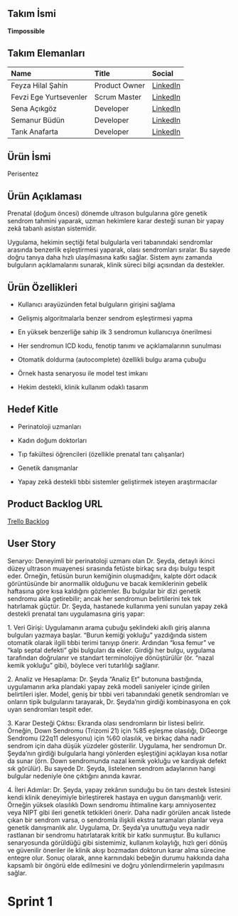 ## Takım İsmi
**Timpossible**

## Takım Elemanları

| Name                | Title          | Social                                                           |
| :------------------ | :------------- | :--------------------------------------------------------------- |
| Feyza Hilal Şahin | Product Owner   | [LinkedIn](https://tr.linkedin.com/in/feyza-hilal-%C5%9Fahin-153989210)     |
| Fevzi Ege Yurtsevenler    | Scrum Master  | [LinkedIn](https://www.linkedin.com/in/fevziege/)         |
| Sena Açıkgöz      | Developer      | [LinkedIn](https://www.linkedin.com/in/sena-açıkgöz00)          |
| Semanur Büdün      | Developer      | [LinkedIn](https://www.linkedin.com/in/semanur-budun)          |
| Tarık Anafarta      | Developer      | [LinkedIn](https://www.linkedin.com/in/tarik-anafarta)          |

## Ürün İsmi
Perisentez

## Ürün Açıklaması
Prenatal (doğum öncesi) dönemde ultrason bulgularına göre genetik sendrom tahmini yaparak, uzman hekimlere karar desteği sunan bir yapay zekâ tabanlı asistan sistemidir.

Uygulama, hekimin seçtiği fetal bulgularla veri tabanındaki sendromlar arasında benzerlik eşleştirmesi yaparak, olası sendromları sıralar. Bu sayede doğru tanıya daha hızlı ulaşılmasına katkı sağlar. Sistem aynı zamanda bulguların açıklamalarını sunarak, klinik süreci bilgi açısından da destekler.
## Ürün Özellikleri
- Kullanıcı arayüzünden fetal bulguların girişini sağlama

- Gelişmiş algoritmalarla benzer sendrom eşleştirmesi yapma

- En yüksek benzerliğe sahip ilk 3 sendromun kullanıcıya önerilmesi

- Her sendromun ICD kodu, fenotip tanımı ve açıklamalarının sunulması

- Otomatik doldurma (autocomplete) özellikli bulgu arama çubuğu

- Örnek hasta senaryosu ile model test imkanı

- Hekim destekli, klinik kullanım odaklı tasarım

## Hedef Kitle
- Perinatoloji uzmanları

- Kadın doğum doktorları

- Tıp fakültesi öğrencileri (özellikle prenatal tanı çalışanlar)

- Genetik danışmanlar

- Yapay zekâ destekli tıbbi sistemler geliştirmek isteyen araştırmacılar
## Product Backlog URL
[Trello Backlog](https://trello.com/b/U1T5wQXG/prenatal-diagnosis-ai)
## User Story
Senaryo: Deneyimli bir perinatoloji uzmanı olan Dr. Şeyda, detaylı ikinci düzey ultrason muayenesi sırasında fetüste birkaç sıra dışı bulgu tespit eder. Örneğin, fetüsün burun kemiğinin oluşmadığını, kalpte dört odacık görüntüsünde bir anormallik olduğunu ve bacak kemiklerinin gebelik haftasına göre kısa kaldığını gözlemler. Bu bulgular bir dizi genetik sendromu akla getirebilir; ancak her sendromun belirtilerini tek tek hatırlamak güçtür. Dr. Şeyda, hastanede kullanıma yeni sunulan yapay zekâ destekli prenatal tanı uygulamasına giriş yapar:

1.⁠ ⁠Veri Girişi: Uygulamanın arama çubuğu şeklindeki akıllı giriş alanına bulguları yazmaya başlar. “Burun kemiği yokluğu” yazdığında sistem otomatik olarak ilgili tıbbi terimi tanıyıp önerir. Ardından “kısa femur” ve “kalp septal defekti” gibi bulguları da ekler. Girdiği her bulgu, uygulama tarafından doğrulanır ve standart terminolojiye dönüştürülür (ör. “nazal kemik yokluğu” gibi), böylece veri tutarlılığı sağlanır.

2.⁠ ⁠Analiz ve Hesaplama: Dr. Şeyda “Analiz Et” butonuna bastığında, uygulamanın arka plandaki yapay zekâ modeli saniyeler içinde girilen belirtileri işler. Model, geniş bir tıbbi veri tabanındaki genetik sendromları ve onların tipik bulgularını tarayarak, Dr. Şeyda’nın girdiği kombinasyona en çok uyan sendromları tespit eder.

3.⁠ ⁠Karar Desteği Çıktısı: Ekranda olası sendromların bir listesi belirir. Örneğin, Down Sendromu (Trizomi 21) için %85 eşleşme olasılığı, DiGeorge Sendromu (22q11 delesyonu) için %60 olasılık, ve birkaç daha nadir sendrom için daha düşük yüzdeler gösterilir. Uygulama, her sendromun Dr. Şeyda’nın girdiği bulgularla hangi yönlerden eşleştiğini açıklayan kısa notlar da sunar (örn. Down sendromunda nazal kemik yokluğu ve kardiyak defekt sık görülür). Bu sayede Dr. Şeyda, listelenen sendrom adaylarının hangi bulgular nedeniyle öne çıktığını anında kavrar.

4.⁠ ⁠İleri Adımlar: Dr. Şeyda, yapay zekânın sunduğu bu ön tanı destek listesini kendi klinik deneyimiyle birleştirerek hastaya en uygun danışmanlığı verir. Örneğin yüksek olasılıklı Down sendromu ihtimaline karşı amniyosentez veya NIPT gibi ileri genetik tetkikleri önerir. Daha nadir görülen ancak listede çıkan bir sendrom varsa, o sendromla ilişkili ekstra taramaları planlar veya genetik danışmanlık alır. Uygulama, Dr. Şeyda’ya unuttuğu veya nadir rastlanan bir sendromu hatırlatarak kritik bir katkı sunmuştur.
Bu kullanıcı senaryosunda görüldüğü gibi sistemimiz, kullanım kolaylığı, hızlı geri dönüş ve güvenilir öneriler ile klinik akışı bozmadan doktorun karar alma sürecine entegre olur. Sonuç olarak, anne karnındaki bebeğin durumu hakkında daha kapsamlı bir öngörü elde edilmesini ve doğru yönlendirmelerin yapılmasını sağlar.
# Sprint 1
